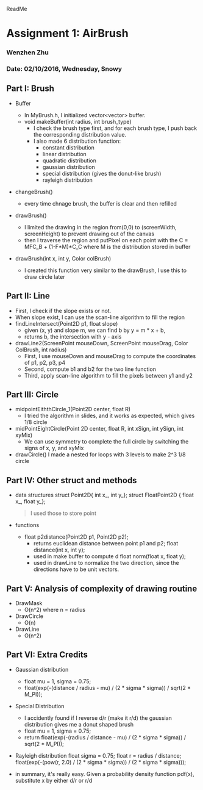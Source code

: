 ReadMe

# Assignment 1: AirBrush

### Wenzhen Zhu
### Date: 02/10/2016, Wednesday, Snowy

## Part I: Brush

+ Buffer
	+ In MyBrush.h, I initialized vector<vector<float>> buffer. 
	+ void makeBuffer(int radius, int brush_type)
		+ I check the brush type first, and for each brush type, I push back the corresponding distribution value.
		+ I also made 6 distribution function:
			+ constant distribution
			+ linear distribution
			+ quadratic distribution
			+ gaussian distribution
			+ special distribution (gives the donut-like brush)
			+ rayleigh distribution

+ changeBrush()
	+ every time chnage brush, the buffer is clear and then refilled
+ drawBrush()
	+ I limited the drawing in the region from(0,0) to (screenWidth, screenHeight) to prevent drawing out of the canvas
	+ then I traverse the region and putPixel on each point with the C = MFC_B + (1-F*M)*C_C where M is the distribution stored in buffer

+ drawBrush(int x, int y, Color colBrush)
	+ I created this function very similar to the drawBrush, I use this to draw circle later


## Part II: Line

+ First, I check if the slope exists or not. 
+ When slope exist, I can use the scan-line algorithm to fill the region
+ findLineIntersect(Point2D p1, float slope)
	+ given (x, y) and slope m, we can find b by y = m * x + b, 
	+ returns b, the intersection with y - axis
+ drawLine2(ScreenPoint mouseDown, ScreenPoint mouseDrag, Color ColBrush, int radius) 
	+ First, I use mouseDown and mouseDrag to compute the coordinates of p1, p2, p3, p4
	+ Second, compute b1 and b2 for the two line function
	+ Third, apply scan-line algorithm to fill the pixels between y1 and y2

## Part III: Circle

+ midpointEiththCircle_1(Point2D center, float R)
	+ I tried the algorithm in slides, and it works as expected, which gives 1/8 circle
+ midPointEightCircle(Point 2D center, float R, int xSign, int ySign, int xyMix)
	+ We can use symmetry to complete the full circle by switching the signs of x, y, and xyMix
+ drawCircle()
	I made a nested for loops with 3 levels to make 2^3 1/8 circle

## Part IV: Other struct and methods

+ data structures 
	struct Point2D{ int x_, int y_};
	struct FloatPoint2D { float x_, float y_};

	> I used those to store point

+ functions
	+ float p2distance(Point2D p1, Point2D p2);
		+ returns euclidean distance between point p1 and p2;
	float distance(int x, int y);
		+ used in make buffer to compute d
	float norm(float x, float y);
		+ used in drawLine to normalize the two direction, since the directions have to be unit vectors.

## Part V: Analysis of complexity of drawing routine

+ DrawMask
	+ O(n^2) where n = radius
+ DrawCircle
	+ O(n)
+ DrawLine
	+ O(n^2)

## Part VI: Extra Credits
+ Gaussian distribution 
	+ float mu = 1, sigma = 0.75;
	+ float(exp(-(distance / radius - mu) / (2 * sigma * sigma)) / sqrt(2 * M_PI));

+ Special Distribution
	+ I accidently found if I reverse d/r (make it r/d) the gaussian distribution gives me a donut shaped brush
	+ float mu = 1, sigma = 0.75;
	+ return float(exp(-(radius / distance - mu) / (2 * sigma * sigma)) / sqrt(2 * M_PI));
+ Rayleigh distribution 
	float sigma = 0.75;
	float r = radius / distance;
	float(exp(-(pow(r, 2.0) / (2 * sigma * sigma)) / (2 * sigma * sigma)));

+ in summary, it's really easy. 
	Given a probability density function pdf(x), substitute x by either d/r or r/d
